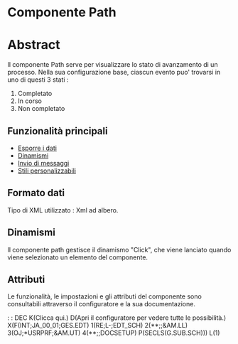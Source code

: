 # Componente Path
# Abstract
Il componente Path serve per visualizzare lo stato di avanzamento di un processo.
Nella sua configurazione base, ciascun evento puo' trovarsi in uno di questi 3 stati : 
1) Completato
2) In corso
3) Non completato

## Funzionalità principali
- [Esporre i dati](Sorgenti/DOC/TA/B£AMO/LOCPAT_F01)
- [Dinamismi](Sorgenti/DOC/TA/B£AMO/LOCPAT_F02)
- [Invio di messaggi](Sorgenti/DOC/TA/B£AMO/LOCPAT_F03)
- [Stili personalizzabili](Sorgenti/DOC/TA/B£AMO/LOCPAT_F04)

## Formato dati
Tipo di XML utilizzato :  Xml ad albero.

## Dinamismi
Il componente path gestisce il dinamismo "Click", che viene lanciato quando viene selezionato un elemento del componente.

## Attributi
Le funzionalità, le impostazioni e gli attributi del componente sono consultabili attraverso il configuratore e la sua documentazione.

 :  : DEC K(Clicca qui.) D(Apri il configuratore per vedere tutte le possibilità.) X(F(INT;JA_00_01;GES.EDT) 1(RE;L-;EDT_SCH) 2(\*\*;;&AM.LL) 3(OJ;\*USRPRF;&AM.UT) 4(\*\*;;DOCSETUP) P(SECLS(G.SUB.SCH))) L(1)

